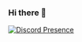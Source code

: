 ### Hi there 👋

[![Discord Presence](https://lanyard.cnrad.dev/api/473651601651793940?showDisplayName=true)](https://discord.com/users/473651601651793940)

<!--
**otonierusv/otonierusv** is a ✨ _special_ ✨ repository because its `README.md` (this file) appears on your GitHub profile.

Here are some ideas to get you started:

- 🔭 I’m currently working on ...
- 🌱 I’m currently learning ...
- 👯 I’m looking to collaborate on ...
- 🤔 I’m looking for help with ...
- 💬 Ask me about ...
- 📫 How to reach me: ...
- 😄 Pronouns: ...
- ⚡ Fun fact: ...
-->
